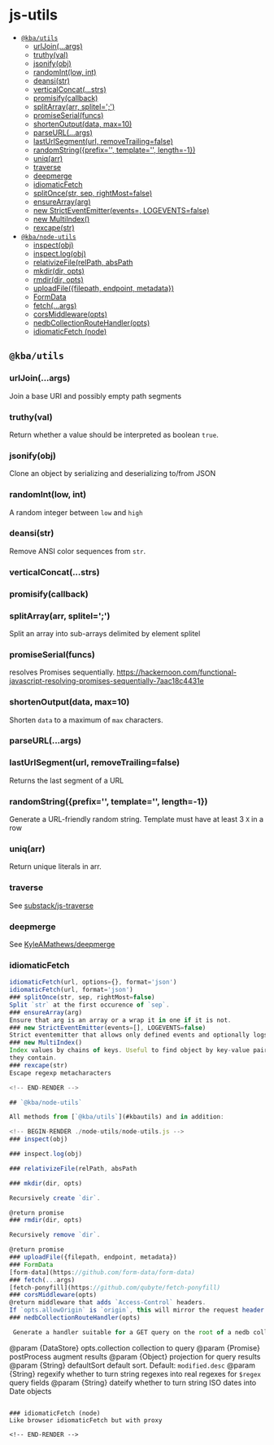 # js-utils
<!-- BEGIN-MARKDOWN-TOC -->
* [`@kba/utils`](#kbautils)
	* [urlJoin(...args)](#urljoinargs)
	* [truthy(val)](#truthyval)
	* [jsonify(obj)](#jsonifyobj)
	* [randomInt(low, int)](#randomintlow-int)
	* [deansi(str)](#deansistr)
	* [verticalConcat(...strs)](#verticalconcatstrs)
	* [promisify(callback)](#promisifycallback)
	* [splitArray(arr, splitel=';')](#splitarrayarr-splitel----)
	* [promiseSerial(funcs)](#promiseserialfuncs)
	* [shortenOutput(data, max=10)](#shortenoutputdata-max-10)
	* [parseURL(...args)](#parseurlargs)
	* [lastUrlSegment(url, removeTrailing=false)](#lasturlsegmenturl-removetrailing-false)
	* [randomString({prefix='', template='', length=-1})](#randomstring-prefix----template----length--1-)
	* [uniq(arr)](#uniqarr)
	* [traverse](#traverse)
	* [deepmerge](#deepmerge)
	* [idiomaticFetch](#idiomaticfetch)
	* [splitOnce(str, sep, rightMost=false)](#splitoncestr-sep-rightmost-false)
	* [ensureArray(arg)](#ensurearrayarg)
	* [new StrictEventEmitter(events=, LOGEVENTS=false)](#new-stricteventemitterevents--logevents-false)
	* [new MultiIndex()](#new-multiindex)
	* [rexcape(str)](#rexcapestr)
* [`@kba/node-utils`](#kbanode-utils)
	* [inspect(obj)](#inspectobj)
	* [inspect.log(obj)](#inspectlogobj)
	* [relativizeFile(relPath, absPath](#relativizefilerelpath-abspath)
	* [mkdir(dir, opts)](#mkdirdir-opts)
	* [rmdir(dir, opts)](#rmdirdir-opts)
	* [uploadFile({filepath, endpoint, metadata})](#uploadfile-filepath-endpoint-metadata-)
	* [FormData](#formdata)
	* [fetch(...args)](#fetchargs)
	* [corsMiddleware(opts)](#corsmiddlewareopts)
	* [nedbCollectionRouteHandler(opts)](#nedbcollectionroutehandleropts)
	* [idiomaticFetch (node)](#idiomaticfetch-node)

<!-- END-MARKDOWN-TOC -->

## `@kba/utils`

<!-- BEGIN-RENDER ./utils/utils.js -->
### urlJoin(...args)

Join a base URI and possibly empty path segments
### truthy(val)

Return whether a value should be interpreted as boolean `true`.
### jsonify(obj)

Clone an object by serializing and deserializing to/from JSON
### randomInt(low, int)

A random integer between `low` and `high`
### deansi(str)

Remove ANSI color sequences from `str`.
### verticalConcat(...strs)
### promisify(callback)
### splitArray(arr, splitel=';')
Split an array into sub-arrays delimited by element splitel
### promiseSerial(funcs)

resolves Promises sequentially.
https://hackernoon.com/functional-javascript-resolving-promises-sequentially-7aac18c4431e
### shortenOutput(data, max=10)

Shorten `data` to a maximum of `max` characters.
### parseURL(...args)
### lastUrlSegment(url, removeTrailing=false)

Returns the last segment of a URL
### randomString({prefix='', template='', length=-1})
Generate a URL-friendly random string.
Template must have at least 3 `X` in a row
### uniq(arr)
Return unique literals in arr.
### traverse
See [substack/js-traverse](https://github.com/substack/js-traverse)
### deepmerge
See [KyleAMathews/deepmerge](https://github.com/KyleAMathews/deepmerge)
### idiomaticFetch

```js
idiomaticFetch(url, options={}, format='json')
idiomaticFetch(url, format='json')
### splitOnce(str, sep, rightMost=false)
Split `str` at the first occurence of `sep`.
### ensureArray(arg)
Ensure that arg is an array or a wrap it in one if it is not.
### new StrictEventEmitter(events=[], LOGEVENTS=false)
Strict eventemitter that allows only defined events and optionally logs emit/on calls
### new MultiIndex()
Index values by chains of keys. Useful to find object by key-value pairs
they contain.
### rexcape(str)
Escape regexp metacharacters

<!-- END-RENDER -->

## `@kba/node-utils`

All methods from [`@kba/utils`](#kbautils) and in addition:

<!-- BEGIN-RENDER ./node-utils/node-utils.js -->
### inspect(obj)

### inspect.log(obj)

### relativizeFile(relPath, absPath

### mkdir(dir, opts)

Recursively create `dir`.

@return promise
### rmdir(dir, opts)

Recursively remove `dir`.

@return promise
### uploadFile({filepath, endpoint, metadata})
### FormData
[form-data](https://github.com/form-data/form-data)
### fetch(...args)
[fetch-ponyfill](https://github.com/qubyte/fetch-ponyfill)
### corsMiddleware(opts)
@return middleware that adds `Access-Control` headers.
If `opts.allowOrigin` is `origin`, this will mirror the request header `Origin`.
### nedbCollectionRouteHandler(opts)

 Generate a handler suitable for a GET query on the root of a nedb collection.

```
@param {DataStore} opts.collection collection to query
@param {Promise} postProcess augment results
@param {Object} projection for query results
@param {String} defaultSort default sort. Default: `modified.desc`
@param {String} regexify whether to turn string regexes into real regexes for `$regex` query fields
@param {String} dateify whether to turn string ISO dates into Date objects
```

### idiomaticFetch (node)
Like browser idiomaticFetch but with proxy

<!-- END-RENDER -->
